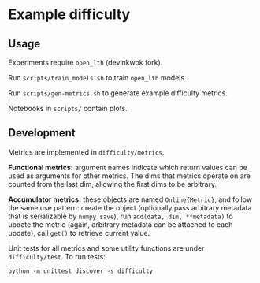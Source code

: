 Example difficulty
==================

Usage
-----

Experiments require `open_lth` (devinkwok fork).

Run `scripts/train_models.sh` to train `open_lth` models.

Run `scripts/gen-metrics.sh` to generate example difficulty metrics.

Notebooks in `scripts/` contain plots.

Development
-----------

Metrics are implemented in `difficulty/metrics`.

**Functional metrics:** argument names indicate which return values can be used as arguments for other metrics. The dims that metrics operate on are counted from the last dim, allowing the first dims to be arbitrary.

**Accumulator metrics:** these objects are named `Online{Metric}`, and follow the same use pattern: create the object (optionally pass arbitrary metadata that is serializable by `numpy.save`), run `add(data, dim, **metadata)` to update the metric (again, arbitrary metadata can be attached to each update), call `get()` to retrieve current value.

Unit tests for all metrics and some utility functions are under `difficulty/test`. To run tests:

```
python -m unittest discover -s difficulty
```
